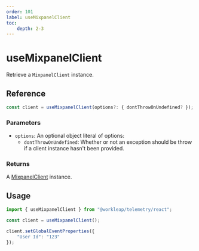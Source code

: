 ```yaml
---
order: 101
label: useMixpanelClient
toc:
    depth: 2-3
---
```


# useMixpanelClient

Retrieve a `MixpanelClient` instance.

## Reference

```ts
const client = useMixpanelClient(options?: { dontThrowOnUndefined? });
```

### Parameters

- `options`: An optional object literal of options:
    - `dontThrowOnUndefined`: Whether or not an exception should be throw if a client instance hasn't been provided.

### Returns

A [MixpanelClient](./MixpanelClient.md) instance.

## Usage

```ts !#3
import { useMixpanelClient } from "@workleap/telemetry/react";

const client = useMixpanelClient();

client.setGlobalEventProperties({
    "User Id": "123"
});
```
